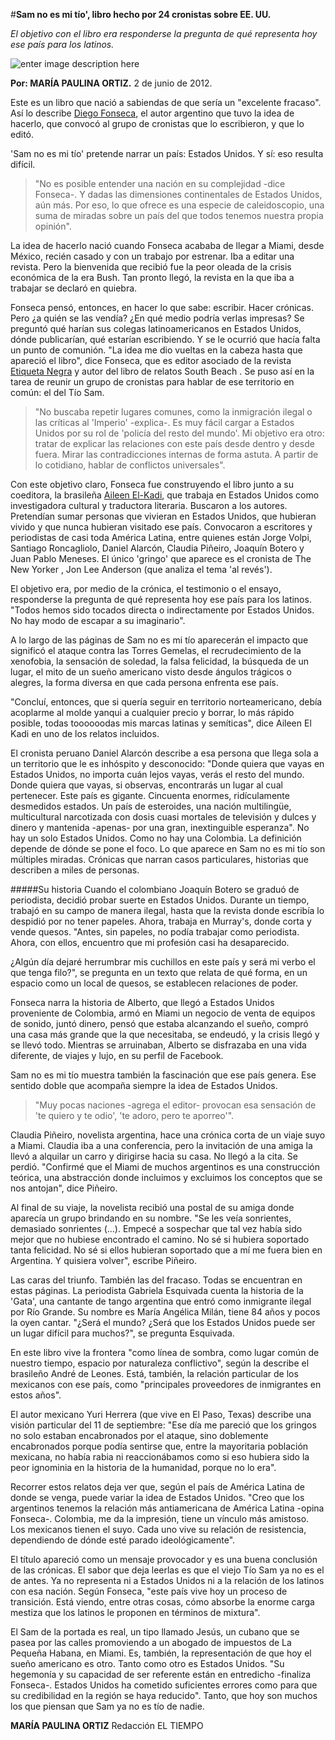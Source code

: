 #**Sam no es mi tío', libro hecho por 24 cronistas sobre EE. UU.**

*El objetivo con el libro era responderse la pregunta de qué representa hoy ese país para los latinos.*

![enter image description here](http://1.bp.blogspot.com/-lY7X1kEH94E/UQRg9KIQf-I/AAAAAAAAB5I/aLq01vl5eXU/s1600/Diego+Fonseca+-+Nuevos+Cronistas+-+V3+ByN.jpg)

**Por:  MARÍA PAULINA ORTIZ.** 2 de junio de 2012. 

Este es un libro que nació a sabiendas de que sería un "excelente fracaso". Así lo describe [Diego Fonseca](http://www.diegofonseca.com), el autor argentino que tuvo la idea de hacerlo, que convocó al grupo de cronistas que lo escribieron, y que lo editó.

'Sam no es mi tío' pretende narrar un país: Estados Unidos. Y sí: eso resulta difícil.

>"No es posible entender una nación en su complejidad -dice Fonseca-. Y dadas las dimensiones continentales de Estados Unidos, aún más. Por eso, lo que ofrece es una especie de caleidoscopio, una suma de miradas sobre un país del que todos tenemos nuestra propia opinión".

La idea de hacerlo nació cuando Fonseca acababa de llegar a Miami, desde México, recién casado y con un trabajo por estrenar. Iba a editar una revista. Pero la bienvenida que recibió fue la peor oleada de la crisis económica de la era Bush. Tan pronto llegó, la revista en la que iba a trabajar se declaró en quiebra.

Fonseca pensó, entonces, en hacer lo que sabe: escribir. Hacer crónicas. Pero ¿a quién se las vendía? ¿En qué medio podría verlas impresas? Se preguntó qué harían sus colegas latinoamericanos en Estados Unidos, dónde publicarían, qué estarían escribiendo. Y se le ocurrió que hacía falta un punto de comunión. "La idea me dio vueltas en la cabeza hasta que apareció el libro", dice Fonseca, que es editor asociado de la revista  [Etiqueta Negra](http://www.etiquetanegra.com.pe)  y autor del libro de relatos  South Beach . Se puso así en la tarea de reunir un grupo de cronistas para hablar de ese territorio en común: el del Tío Sam.

>"No buscaba repetir lugares comunes, como la inmigración ilegal o las críticas al 'Imperio' -explica-. Es muy fácil cargar a Estados Unidos por su rol de 'policía del resto del mundo'. Mi objetivo era otro: tratar de explicar las relaciones con este país desde dentro y desde fuera. Mirar las contradicciones internas de forma astuta. A partir de lo cotidiano, hablar de conflictos universales".

Con este objetivo claro, Fonseca fue construyendo el libro junto a su coeditora, la brasileña [Aileen El-Kadi](http://www.lagaceta.com.ar/nota/526337/la-gaceta-literaria/entrevista-aileen-kadi-estados-unidos-necesita-al-latino-y-al-mismo-tiempo-lo-deporta.html), que trabaja en Estados Unidos como investigadora cultural y traductora literaria. Buscaron a los autores. Pretendían sumar personas que vivieran en Estados Unidos, que hubieran vivido y que nunca hubieran visitado ese país. Convocaron a escritores y periodistas de casi toda América Latina, entre quienes están Jorge Volpi, Santiago Roncagliolo, Daniel Alarcón, Claudia Piñeiro, Joaquín Botero y Juan Pablo Meneses. El único 'gringo' que aparece es el cronista de  The New Yorker , Jon Lee Anderson (que analiza el tema 'al revés').

El objetivo era, por medio de la crónica, el testimonio o el ensayo, responderse la pregunta de qué representa hoy ese país para los latinos. "Todos hemos sido tocados directa o indirectamente por Estados Unidos. No hay modo de escapar a su imaginario".

A lo largo de las páginas de Sam no es mi tío  aparecerán el impacto que significó el ataque contra las Torres Gemelas, el recrudecimiento de la xenofobia, la sensación de soledad, la falsa felicidad, la búsqueda de un lugar, el mito de un sueño americano visto desde ángulos trágicos o alegres, la forma diversa en que cada persona enfrenta ese país.

"Concluí, entonces, que si quería seguir en territorio norteamericano, debía acoplarme al molde  yanqui  a cualquier precio y borrar, lo más rápido posible, todas toooooodas mis marcas latinas y semíticas", dice Aileen El Kadi en uno de los relatos incluidos.

El cronista peruano Daniel Alarcón describe a esa persona que llega sola a un territorio que le es inhóspito y desconocido: "Donde quiera que vayas en Estados Unidos, no importa cuán lejos vayas, verás el resto del mundo. Donde quiera que vayas, si observas, encontrarás un lugar al cual pertenecer. Este país es gigante. Cincuenta enormes, ridículamente desmedidos estados. Un país de esteroides, una nación multilingüe, multicultural narcotizada con dosis cuasi mortales de televisión y dulces y dinero y mantenida -apenas- por una gran, inextinguible esperanza".
No hay un solo Estados Unidos. Como no hay una Colombia. La definición depende de dónde se pone el foco. Lo que aparece en  Sam no es mi tío  son múltiples miradas. Crónicas que narran casos particulares, historias que describen a miles de personas.

#####Su historia 
Cuando el colombiano Joaquín Botero se graduó de periodista, decidió probar suerte en Estados Unidos. Durante un tiempo, trabajó en su campo de manera ilegal, hasta que la revista donde escribía lo despidió por no tener papeles. Ahora, trabaja en Murray's, donde corta y vende quesos. "Antes, sin papeles, no podía trabajar como periodista. Ahora, con ellos, encuentro que mi profesión casi ha desaparecido. 

¿Algún día dejaré herrumbrar mis cuchillos en este país y será mi verbo el que tenga filo?", se pregunta en un texto que relata de qué forma, en un espacio como un local de quesos, se establecen relaciones de poder.

Fonseca narra la historia de Alberto, que llegó a Estados Unidos proveniente de Colombia, armó en Miami un negocio de venta de equipos de sonido, juntó dinero, pensó que estaba alcanzando el sueño, compró una casa más grande que la que necesitaba, se endeudó, y la crisis llegó y se llevó todo. Mientras se arruinaban, Alberto se disfrazaba en una vida diferente, de viajes y lujo, en su perfil de Facebook.

Sam no es mi tío  muestra también la fascinación que ese país genera. Ese sentido doble que acompaña siempre la idea de Estados Unidos. 

>"Muy pocas naciones -agrega el editor- provocan esa sensación de 'te quiero y te odio', 'te adoro, pero te aporreo'".

Claudia Piñeiro, novelista argentina, hace una crónica corta de un viaje suyo a Miami. Claudia iba a una conferencia, pero la invitación de una amiga la llevó a alquilar un carro y dirigirse hacia su casa. No llegó a la cita. Se perdió. "Confirmé que el Miami de muchos argentinos es una construcción teórica, una abstracción donde incluimos y excluimos los conceptos que se nos antojan", dice Piñeiro.

Al final de su viaje, la novelista recibió una postal de su amiga donde aparecía un grupo brindando en su nombre. "Se les veía sonrientes, demasiado sonrientes (...). Empecé a sospechar que tal vez había sido mejor que no hubiese encontrado el camino. No sé si hubiera soportado tanta felicidad. No sé si ellos hubieran soportado que a mí me fuera bien en Argentina. Y quisiera volver", escribe Piñeiro.

Las caras del triunfo. También las del fracaso. Todas se encuentran en estas páginas. La periodista Gabriela Esquivada cuenta la historia de la 'Gata', una cantante de tango argentina que entró como inmigrante ilegal por Río Grande. Su nombre es María Angélica Milán, tiene 84 años y pocos la oyen cantar. "¿Será el mundo? ¿Será que los Estados Unidos puede ser un lugar difícil para muchos?", se pregunta Esquivada.

En este libro vive la frontera "como línea de sombra, como lugar común de nuestro tiempo, espacio por naturaleza conflictivo", según la describe el brasileño André de Leones. Está, también, la relación particular de los mexicanos con ese país, como "principales proveedores de inmigrantes en estos años".

El autor mexicano Yuri Herrera (que vive en El Paso, Texas) describe una visión particular del 11 de septiembre: "Ese día me pareció que los gringos no solo estaban encabronados por el ataque, sino doblemente encabronados porque podía sentirse que, entre la mayoritaria población mexicana, no había rabia ni reaccionábamos como si eso hubiera sido la peor ignominia en la historia de la humanidad, porque no lo era".

Recorrer estos relatos deja ver que, según el país de América Latina de donde se venga, puede variar la idea de Estados Unidos. "Creo que los argentinos tenemos la relación más antiamericana de América Latina -opina Fonseca-. Colombia, me da la impresión, tiene un vínculo más amistoso. Los mexicanos tienen el suyo. Cada uno vive su relación de resistencia, dependiendo de dónde esté parado ideológicamente".

El título apareció como un mensaje provocador y es una buena conclusión de las crónicas. El sabor que deja leerlas es que el viejo Tío Sam ya no es el de antes. Ya no representa ni a Estados Unidos ni a la relación de los latinos con esa nación. Según Fonseca, "este país vive hoy un proceso de transición. Está viendo, entre otras cosas, cómo absorbe la enorme carga mestiza que los latinos le proponen en términos de mixtura".

El Sam de la portada es real, un tipo llamado Jesús, un cubano que se pasea por las calles promoviendo a un abogado de impuestos de La Pequeña Habana, en Miami. Es, también, la representación de que hoy el sueño americano es otro. Tanto como otro es Estados Unidos. "Su hegemonía y su capacidad de ser referente están en entredicho -finaliza Fonseca-. Estados Unidos ha cometido suficientes errores como para que su credibilidad en la región se haya reducido". Tanto, que hoy son muchos los que piensan que Sam ya no es tío de nadie.

**MARÍA PAULINA ORTIZ**
Redacción EL TIEMPO 

